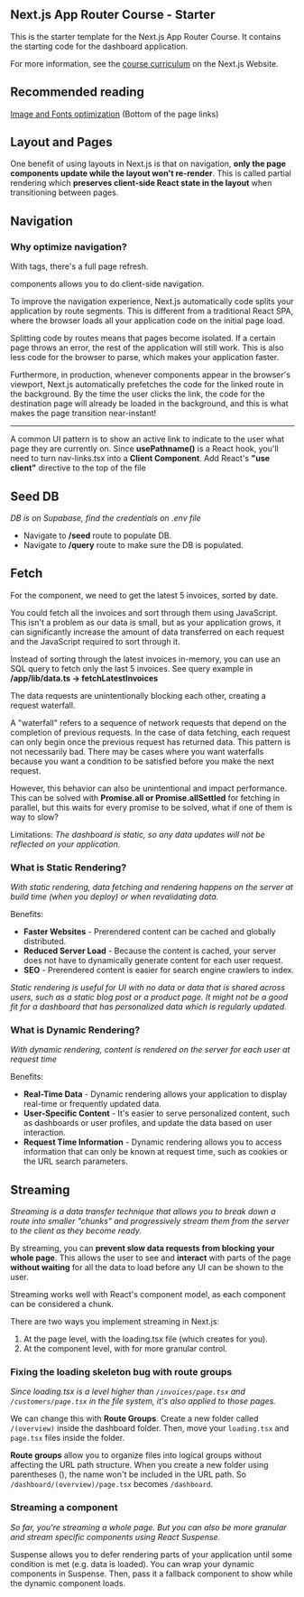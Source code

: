 ## Next.js App Router Course - Starter

This is the starter template for the Next.js App Router Course. It contains the starting code for the dashboard application.

For more information, see the [course curriculum](https://nextjs.org/learn) on the Next.js Website.

## Recommended reading
[Image and Fonts optimization](https://nextjs.org/learn/dashboard-app/optimizing-fonts-images#recommended-reading) (Bottom of the page links)

## Layout and Pages
One benefit of using layouts in Next.js is that on navigation, **only the page components update while the layout won't re-render**. This is called partial rendering which **preserves client-side React state in the layout** when transitioning between pages.

## Navigation
### Why optimize navigation?

With <a></a> tags, there's a full page refresh.
<Link /> components allows you to do client-side navigation.

To improve the navigation experience, Next.js automatically code splits your application by route segments. This is different from a traditional React SPA, where the browser loads all your application code on the initial page load.

Splitting code by routes means that pages become isolated. If a certain page throws an error, the rest of the application will still work. This is also less code for the browser to parse, which makes your application faster.

Furthermore, in production, whenever <Link> components appear in the browser's viewport, Next.js automatically prefetches the code for the linked route in the background. By the time the user clicks the link, the code for the destination page will already be loaded in the background, and this is what makes the page transition near-instant!

---
A common UI pattern is to show an active link to indicate to the user what page they are currently on.
Since **usePathname()** is a React hook, you'll need to turn nav-links.tsx into a **Client Component**. Add React's **"use client"** directive to the top of the file

## Seed DB
*DB is on Supabase, find the credentials on .env file*
- Navigate to **/seed** route to populate DB.
- Navigate to **/query** route to make sure the DB is populated.

## Fetch
For the <LatestInvoices /> component, we need to get the latest 5 invoices, sorted by date.

You could fetch all the invoices and sort through them using JavaScript. This isn't a problem as our data is small, but as your application grows, it can significantly increase the amount of data transferred on each request and the JavaScript required to sort through it.

Instead of sorting through the latest invoices in-memory, you can use an SQL query to fetch only the last 5 invoices. See query example in **/app/lib/data.ts -> fetchLatestInvoices**

The data requests are unintentionally blocking each other, creating a request waterfall.

A "waterfall" refers to a sequence of network requests that depend on the completion of previous requests. In the case of data fetching, each request can only begin once the previous request has returned data.
This pattern is not necessarily bad. There may be cases where you want waterfalls because you want a condition to be satisfied before you make the next request.

However, this behavior can also be unintentional and impact performance.
This can be solved with **Promise.all or Promise.allSettled** for fetching in parallel, but this waits for every promise to be solved, what if one of them is way to slow?

Limitations: *The dashboard is static, so any data updates will not be reflected on your application.*

### What is Static Rendering?
*With static rendering, data fetching and rendering happens on the server at build time (when you deploy) or when revalidating data.*

Benefits:
- **Faster Websites** - Prerendered content can be cached and globally distributed.
- **Reduced Server Load** - Because the content is cached, your server does not have to dynamically generate content for each user request.
- **SEO** - Prerendered content is easier for search engine crawlers to index.

*Static rendering is useful for UI with no data or data that is shared across users, such as a static blog post or a product page. It might not be a good fit for a dashboard that has personalized data which is regularly updated.*

### What is Dynamic Rendering?
*With dynamic rendering, content is rendered on the server for each user at request time*

Benefits:
- **Real-Time Data** - Dynamic rendering allows your application to display real-time or frequently updated data.
- **User-Specific Content** - It's easier to serve personalized content, such as dashboards or user profiles, and update the data based on user interaction.
- **Request Time Information** - Dynamic rendering allows you to access information that can only be known at request time, such as cookies or the URL search parameters. 

## Streaming
*Streaming is a data transfer technique that allows you to break down a route into smaller "chunks" and progressively stream them from the server to the client as they become ready.*

By streaming, you can **prevent slow data requests from blocking your whole page**. This allows the user to see and **interact** with parts of the page **without waiting** for all the data to load before any UI can be shown to the user.

Streaming works well with React's component model, as each component can be considered a chunk.

There are two ways you implement streaming in Next.js:

1. At the page level, with the loading.tsx file (which creates <Suspense> for you).
2. At the component level, with <Suspense> for more granular control.

### Fixing the loading skeleton bug with route groups
*Since loading.tsx is a level higher than `/invoices/page.tsx` and `/customers/page.tsx` in the file system, it's also applied to those pages.*

We can change this with **Route Groups**. Create a new folder called `/(overview)` inside the dashboard folder. Then, move your `loading.tsx` and `page.tsx` files inside the folder.

**Route groups** allow you to organize files into logical groups without affecting the URL path structure. When you create a new folder using parentheses (), the name won't be included in the URL path. So `/dashboard/(overview)/page.tsx` becomes `/dashboard`.

### Streaming a component
*So far, you're streaming a whole page. But you can also be more granular and stream specific components using React Suspense.*

Suspense allows you to defer rendering parts of your application until some condition is met (e.g. data is loaded). You can wrap your dynamic components in Suspense. Then, pass it a fallback component to show while the dynamic component loads.